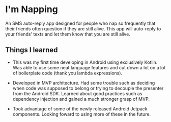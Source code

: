 # I'm Napping
An SMS auto-reply app designed for people who nap so frequently that their friends often question if they are still alive. This app will auto-reply to your friends' texts and let them know that you are still alive.

## Things I learned

 - This was my first time developing in Android using exclusively Kotlin. Was able to use some neat language features and cut down a lot on a lot of boilerplate code (thank you lambda expressions).
 
 - Developed in MVP architecture. Had some trouble such as deciding when code was supposed to belong or trying to decouple the presenter from the Android SDK. Learned about good practices such as dependency injection and gained a much stronger grasp of MVP.
 
 - Took advantage of some of the newly released Android Jetpack components. Looking foward to using more of these in the future.
